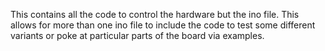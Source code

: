 This contains all the code to control the hardware but the ino file. This allows
for more than one ino file to include the code to test some different variants
or poke at particular parts of the board via examples.